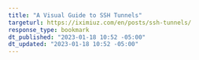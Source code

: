 ```yaml
---
title: "A Visual Guide to SSH Tunnels"
targeturl: https://iximiuz.com/en/posts/ssh-tunnels/
response_type: bookmark
dt_published: "2023-01-18 10:52 -05:00"
dt_updated: "2023-01-18 10:52 -05:00"
---
```

